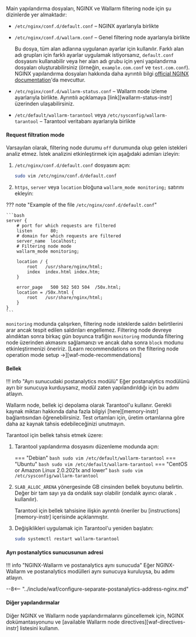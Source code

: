 Main yapılandırma dosyaları, NGINX ve Wallarm filtering node için şu dizinlerde yer almaktadır:

* `/etc/nginx/conf.d/default.conf` – NGINX ayarlarıyla birlikte
* `/etc/nginx/conf.d/wallarm.conf` – Genel filtering node ayarlarıyla birlikte

    Bu dosya, tüm alan adlarına uygulanan ayarlar için kullanılır. Farklı alan adı grupları için farklı ayarlar uygulamak istiyorsanız, `default.conf` dosyasını kullanabilir veya her alan adı grubu için yeni yapılandırma dosyaları oluşturabilirsiniz (örneğin, `example.com.conf` ve `test.com.conf`). NGINX yapılandırma dosyaları hakkında daha ayrıntılı bilgi [official NGINX documentation](https://nginx.org/en/docs/beginners_guide.html)'da mevcuttur.
* `/etc/nginx/conf.d/wallarm-status.conf` – Wallarm node izleme ayarlarıyla birlikte. Ayrıntılı açıklamaya [link][wallarm-status-instr] üzerinden ulaşabilirsiniz.
* `/etc/default/wallarm-tarantool` veya `/etc/sysconfig/wallarm-tarantool` – Tarantool veritabanı ayarlarıyla birlikte

#### Request filtration mode

Varsayılan olarak, filtering node durumu `off` durumunda olup gelen istekleri analiz etmez. İstek analizini etkinleştirmek için aşağıdaki adımları izleyin:

1. `/etc/nginx/conf.d/default.conf` dosyasını açın:

    ```bash
    sudo vim /etc/nginx/conf.d/default.conf
    ```
2. `https`, `server` veya `location` bloğuna `wallarm_mode monitoring;` satırını ekleyin:

??? note "Example of the file `/etc/nginx/conf.d/default.conf`"

    ```bash
    server {
        # port for which requests are filtered
        listen       80;
        # domain for which requests are filtered
        server_name  localhost;
        # Filtering node mode
        wallarm_mode monitoring;

        location / {
            root   /usr/share/nginx/html;
            index  index.html index.htm;
        }

        error_page   500 502 503 504  /50x.html;
        location = /50x.html {
            root   /usr/share/nginx/html;
        }
    }
    ```

`monitoring` modunda çalışırken, filtering node isteklerde saldırı belirtilerini arar ancak tespit edilen saldırıları engellemez. Filtering node devreye alındıktan sonra birkaç gün boyunca trafiğin `monitoring` modunda filtering node üzerinden akmasını sağlamanızı ve ancak daha sonra `block` modunu etkinleştirmenizi öneririz. [Learn recommendations on the filtering node operation mode setup →][waf-mode-recommendations]

#### Bellek

!!! info "Ayrı sunucudaki postanalytics modülü"
    Eğer postanalytics modülünü ayrı bir sunucuya kurduysanız, modül zaten yapılandırıldığı için bu adımı atlayın.

Wallarm node, bellek içi depolama olarak Tarantool'u kullanır. Gerekli kaynak miktarı hakkında daha fazla bilgiyi [here][memory-instr] bağlantısından öğrenebilirsiniz. Test ortamları için, üretim ortamlarına göre daha az kaynak tahsis edebileceğinizi unutmayın.

Tarantool için bellek tahsis etmek üzere:

1. Tarantool yapılandırma dosyasını düzenleme modunda açın:

    === "Debian"
        ``` bash
        sudo vim /etc/default/wallarm-tarantool
        ```
    === "Ubuntu"
        ``` bash
        sudo vim /etc/default/wallarm-tarantool
        ```
    === "CentOS or Amazon Linux 2.0.2021x and lower"
        ``` bash
        sudo vim /etc/sysconfig/wallarm-tarantool
        ```
2. `SLAB_ALLOC_ARENA` yönergesinde GB cinsinden bellek boyutunu belirtin. Değer bir tam sayı ya da ondalık sayı olabilir (ondalık ayırıcı olarak `.` kullanılır).

    Tarantool için bellek tahsisine ilişkin ayrıntılı öneriler bu [instructions][memory-instr] içerisinde açıklanmıştır.
3. Değişiklikleri uygulamak için Tarantool'u yeniden başlatın:

    ```bash
    sudo systemctl restart wallarm-tarantool
    ```

#### Ayrı postanalytics sunucusunun adresi

!!! info "NGINX-Wallarm ve postanalytics aynı sunucuda"
    Eğer NGINX-Wallarm ve postanalytics modülleri aynı sunucuya kuruluysa, bu adımı atlayın.

--8<-- "../include/waf/configure-separate-postanalytics-address-nginx.md"

#### Diğer yapılandırmalar

Diğer NGINX ve Wallarm node yapılandırmalarını güncellemek için, NGINX dokümantasyonunu ve [available Wallarm node directives][waf-directives-instr] listesini kullanın.